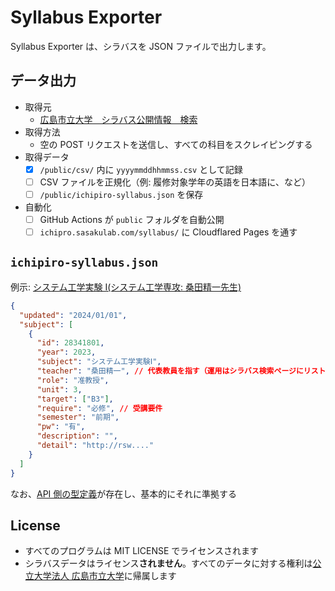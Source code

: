 # Syllabus Exporter

Syllabus Exporter は、シラバスを JSON ファイルで出力します。

## データ出力

- 取得元
  - [広島市立大学　シラバス公開情報　検索](http://rsw.office.hiroshima-cu.ac.jp/scripts/Syllabussearch/index.php)
- 取得方法
  - 空の POST リクエストを送信し、すべての科目をスクレイピングする
- 取得データ
  - [x] `/public/csv/` 内に `yyyymmddhhmmss.csv` として記録
  - [ ] CSV ファイルを正規化（例: 履修対象学年の英語を日本語に、など）
  - [ ] `/public/ichipiro-syllabus.json` を保存
- 自動化
  - [ ] GitHub Actions が `public` フォルダを自動公開
  - [ ] `ichipro.sasakulab.com/syllabus/` に Cloudflared Pages を通す

## `ichipiro-syllabus.json`

例示: [システム工学実験 Ⅰ(システム工学専攻: 桑田精一先生)](http://rsw.office.hiroshima-cu.ac.jp/OpenSyllabus/2023_28431801.html)

```json
{
  "updated": "2024/01/01",
  "subject": [
    {
      "id": 28341801,
      "year": 2023,
      "subject": "システム工学実験Ⅰ",
      "teacher": "桑田精一", // 代表教員を指す（運用はシラバス検索ページにリストされる担当教員カラムの氏名）
      "role": "准教授",
      "unit": 3,
      "target": ["B3"],
      "require": "必修", // 受講要件
      "semester": "前期",
      "pw": "有",
      "description": "",
      "detail": "http://rsw...."
    }
  ]
}
```

なお、[API 側の型定義](https://github.com/ichipro-hcu/ichipro-syllabus-api/blob/main/src/interface/interfaces.ts)が存在し、基本的にそれに準拠する

## License

- すべてのプログラムは MIT LICENSE でライセンスされます
- シラバスデータはライセンス**されません**。すべてのデータに対する権利は[公立大学法人 広島市立大学](https://www.hiroshima-cu.ac.jp/)に帰属します
